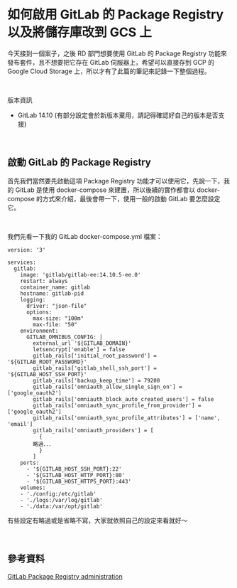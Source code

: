 # 如何啟用 GitLab 的 Package Registry 以及將儲存庫改到 GCS 上


今天接到一個案子，之後 RD 部門想要使用 GitLab 的 Package Registry 功能來發布套件，且不想要把它存在 GitLab 伺服器上，希望可以直接存到 GCP 的 Google Cloud Storage 上，所以才有了此篇的筆記來記錄一下整個過程。

<br>

版本資訊
* GitLab 14.10 (有部分設定會於新版本棄用，請記得確認好自己的版本是否支援)

<br>

## 啟動 GitLab 的 Package Registry

首先我們當然要先啟動這項 Package Registry 功能才可以使用它，先說一下，我的 GitLab 是使用 docker-compose 來建置，所以後續的實作都會以 docker-compose 的方式來介紹，最後會帶一下，使用一般的啟動 GitLab 要怎麼設定它。

<br>

我們先看一下我的 GitLab docker-compose.yml 檔案：

```
version: '3'

services:
  gitlab:
    image: 'gitlab/gitlab-ee:14.10.5-ee.0'
    restart: always
    container_name: gitlab
    hostname: gitlab-pid
    logging:
      driver: "json-file"
      options:
        max-size: "100m"
        max-file: "50"
    environment:
      GITLAB_OMNIBUS_CONFIG: |
        external_url '${GITLAB_DOMAIN}'
        letsencrypt['enable'] = false
        gitlab_rails['initial_root_password'] = '${GITLAB_ROOT_PASSWORD}'
        gitlab_rails['gitlab_shell_ssh_port'] = '${GITLAB_HOST_SSH_PORT}'
        gitlab_rails['backup_keep_time'] = 79200
        gitlab_rails['omniauth_allow_single_sign_on'] = ['google_oauth2']
        gitlab_rails['omniauth_block_auto_created_users'] = false
        gitlab_rails['omniauth_sync_profile_from_provider'] = ['google_oauth2']
        gitlab_rails['omniauth_sync_profile_attributes'] = ['name', 'email']
        gitlab_rails['omniauth_providers'] = [
          {
		略過．．．
          }
        ]
    ports:
      - '${GITLAB_HOST_SSH_PORT}:22'
      - '${GITLAB_HOST_HTTP_PORT}:80'
      - '${GITLAB_HOST_HTTPS_PORT}:443'
    volumes:
    - './config:/etc/gitlab'
    - './logs:/var/log/gitlab'
    - './data:/var/opt/gitlab'
```

有些設定有略過或是省略不寫，大家就依照自己的設定來看就好～


<br>

## 參考資料

[GitLab Package Registry administration](https://docs.gitlab.com/14.10/ee/administration/packages/)
